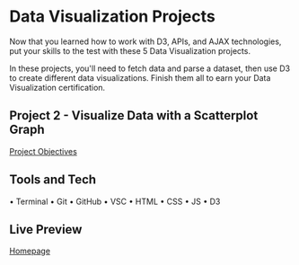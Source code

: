 # Data Visualization Projects

Now that you learned how to work with D3, APIs, and AJAX technologies, put your skills to the test with these 5 Data Visualization projects.

In these projects, you'll need to fetch data and parse a dataset, then use D3 to create different data visualizations. Finish them all to earn your Data Visualization certification.

## Project 2 - Visualize Data with a Scatterplot Graph

[Project Objectives](https://www.freecodecamp.org/learn/data-visualization/data-visualization-projects/visualize-data-with-a-scatterplot-graph)

## Tools and Tech

• Terminal • Git • GitHub • VSC • HTML • CSS • JS • D3

## Live Preview

[Homepage](https://nedoratic.github.io/fcc-dv-02-scatterplot-graph/)
